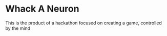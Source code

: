 # Whack A Neuron

This is the product of a hackathon focused on creating a game, controlled by the mind
